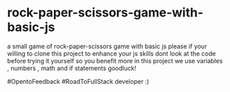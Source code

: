 # rock-paper-scissors-game-with-basic-js
a small game of rock-paper-scissors game with basic js 
please if your willing to clone this project to enhance your js skills dont look at the code before trying it yourself so you benefit more
in this project we use variables , numbers , math and if statements 
goodluck!

#OpentoFeedback
#RoadToFullStack developer :)
